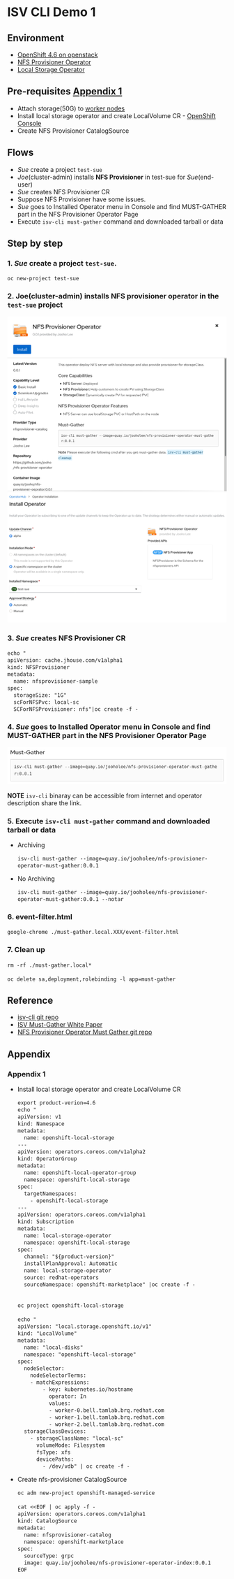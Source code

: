 # ISV CLI Demo 1
## Environment
- [OpenShift 4.6 on openstack](https://console-openshift-console.apps.bell.tamlab.brq.redhat.com/)
- [NFS Provisioner Operator](https://github.com/Jooho/nfs-provisioner-operator)
- [Local Storage Operator](https://docs.openshift.com/container-platform/4.5/storage/persistent_storage/persistent-storage-local.html#local-storage-install_persistent-storage-local)
  
## Pre-requisites [Appendix 1](#appendix-1)
- Attach storage(50G) to [worker nodes](https://10.37.197.10/dashboard/project/instances/2f9e01da-19ec-42b1-9299-999318caf243/)
- Install local storage operator and create LocalVolume CR - [OpenShift Console](console-openshift-console.apps.bell.tamlab.brq.redhat.com)
- Create NFS Provisioner CatalogSource

## Flows
- *Sue* create a project `test-sue`
- *Joe*(cluster-admin) installs **NFS Provisioner** in test-sue for *Sue*(end-user)
- *Sue* creates NFS Provisioner CR
- Suppose NFS Provisioner have some issues.
- *Sue* goes to Installed Operator menu in Console and find MUST-GATHER part in the NFS Provisioner Operator Page
- Execute `isv-cli must-gather` command and downloaded tarball or data

## Step by step

### 1. *Sue* create a project `test-sue`.
  ~~~
  oc new-project test-sue
  ~~~

### 2. Joe(cluster-admin) installs NFS provisioner operator in the `test-sue` project
  ![Image](images/nfs-provisioner-operator.png)
  ![Image](images/install-nfs-provisioner-operator.png)

### 3. *Sue* creates NFS Provisioner CR
  ~~~
  echo "
  apiVersion: cache.jhouse.com/v1alpha1
  kind: NFSProvisioner
  metadata:
    name: nfsprovisioner-sample
  spec:
    storageSize: "1G"
    scForNFSPvc: local-sc
    SCForNFSProvisioner: nfs"|oc create -f -
  ~~~

### 4. *Sue* goes to Installed Operator menu in Console and find MUST-GATHER part in the NFS Provisioner Operator Page
  ![Image](images/must-gather-in-operator-description.png)

**NOTE** `isv-cli` binaray can be accessible from internet and operator description share the link.



### 5. Execute `isv-cli must-gather` command and downloaded tarball or data
- Archiving
  ~~~
  isv-cli must-gather --image=quay.io/jooholee/nfs-provisioner-operator-must-gather:0.0.1
  ~~~

- No Archiving
  ~~~
  isv-cli must-gather --image=quay.io/jooholee/nfs-provisioner-operator-must-gather:0.0.1 --notar
  ~~~

### 6. event-filter.html
~~~
google-chrome ./must-gather.local.XXX/event-filter.html
~~~

### 7. Clean up
~~~
rm -rf ./must-gather.local*

oc delete sa,deployment,rolebinding -l app=must-gather
~~~

## Reference
- [isv-cli git repo](https://github.com/Jooho/isv-cli)
- [ISV Must-Gather White Paper](https://docs.google.com/document/d/1JahUFZFxhRIhsyOO6GB2d_yC8Ofn3M1y97kzmM4VtEw/edit#)
- [NFS Provisioner Operator Must Gather git repo](https://github.com/Jooho/nfs-provisioner-operator/tree/main/must-gather)
  

## Appendix
### Appendix 1
- Install local storage operator and create LocalVolume CR 
  ~~~
  export product-verion=4.6
  echo "
  apiVersion: v1
  kind: Namespace
  metadata:
    name: openshift-local-storage
  ---
  apiVersion: operators.coreos.com/v1alpha2
  kind: OperatorGroup
  metadata:
    name: openshift-local-operator-group
    namespace: openshift-local-storage
  spec:
    targetNamespaces:
      - openshift-local-storage
  ---
  apiVersion: operators.coreos.com/v1alpha1
  kind: Subscription
  metadata:
    name: local-storage-operator
    namespace: openshift-local-storage
  spec:
    channel: "${product-version}" 
    installPlanApproval: Automatic
    name: local-storage-operator
    source: redhat-operators
    sourceNamespace: openshift-marketplace" |oc create -f -


  oc project openshift-local-storage

  echo "
  apiVersion: "local.storage.openshift.io/v1"
  kind: "LocalVolume"
  metadata:
    name: "local-disks"
    namespace: "openshift-local-storage" 
  spec:
    nodeSelector: 
      nodeSelectorTerms:
      - matchExpressions:
          - key: kubernetes.io/hostname
            operator: In
            values:
            - worker-0.bell.tamlab.brq.redhat.com
            - worker-1.bell.tamlab.brq.redhat.com
            - worker-2.bell.tamlab.brq.redhat.com
    storageClassDevices:
      - storageClassName: "local-sc"
        volumeMode: Filesystem 
        fsType: xfs 
        devicePaths: 
          - /dev/vdb" | oc create -f -
  ~~~

- Create nfs-provisioner CatalogSource
  ~~~
  oc adm new-project openshift-managed-service

  cat <<EOF | oc apply -f -
  apiVersion: operators.coreos.com/v1alpha1
  kind: CatalogSource
  metadata:
    name: nfsprovisioner-catalog
    namespace: openshift-marketplace
  spec:
    sourceType: grpc
    image: quay.io/jooholee/nfs-provisioner-operator-index:0.0.1 
  EOF
  ~~~

